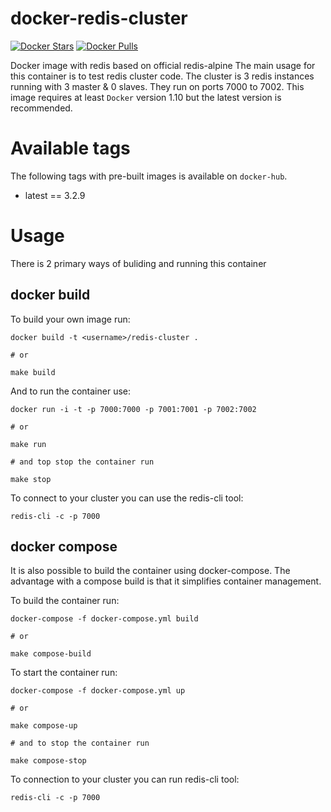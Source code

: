 # docker-redis-cluster

[![Docker Stars](https://img.shields.io/docker/stars/makeomatic/redis-cluster.svg)](hub])
[![Docker Pulls](https://img.shields.io/docker/pulls/makeomatic/redis-cluster.svg)](hub])

Docker image with redis based on official redis-alpine The main usage for this container is to test redis cluster code.
The cluster is 3 redis instances running with 3 master & 0 slaves. They run on ports 7000 to 7002.
This image requires at least `Docker` version 1.10 but the latest version is recommended.

# Available tags

The following tags with pre-built images is available on `docker-hub`.

- latest == 3.2.9

# Usage

There is 2 primary ways of buliding and running this container

## docker build

To build your own image run:

    docker build -t <username>/redis-cluster .

    # or

    make build

And to run the container use:

    docker run -i -t -p 7000:7000 -p 7001:7001 -p 7002:7002

    # or

    make run

    # and top stop the container run

    make stop

To connect to your cluster you can use the redis-cli tool:

    redis-cli -c -p 7000


## docker compose

It is also possible to build the container using docker-compose. The advantage with a compose build is that it simplifies container management.

To build the container run:

    docker-compose -f docker-compose.yml build

    # or

    make compose-build

To start the container run:

    docker-compose -f docker-compose.yml up

    # or

    make compose-up

    # and to stop the container run

    make compose-stop

To connection to your cluster you can run redis-cli tool:

    redis-cli -c -p 7000
